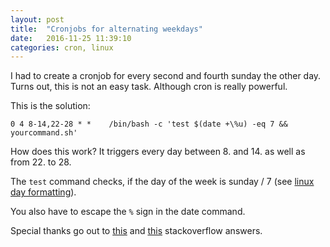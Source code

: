 ```yaml
---
layout: post
title:  "Cronjobs for alternating weekdays"
date:   2016-11-25 11:39:10
categories: cron, linux
---
```


I had to create a cronjob for every second and fourth sunday the other
day. Turns out, this is not an easy task. Although cron is really
powerful.

This is the solution:

```
0 4 8-14,22-28 * *    /bin/bash -c 'test $(date +\%u) -eq 7 && yourcommand.sh'
```


How does this work? It triggers every day between 8. and 14. as well as
from 22. to 28.

The `test` command checks, if the day of the week is sunday / 7 (see [linux day
formatting](https://www.cyberciti.biz/faq/linux-unix-formatting-dates-for-display/)).

You also have to escape the `%` sign in the date command.

Special thanks go out to
[this](http://serverfault.com/questions/282232/cron-to-run-every-2nd-wednesday) and [this](http://stackoverflow.com/questions/11683387/run-every-2nd-and-4th-saturday-of-the-month) stackoverflow answers.
